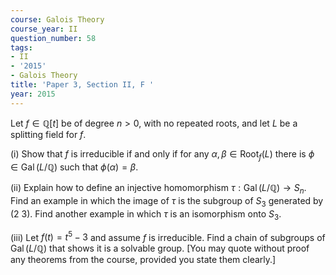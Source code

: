 ```yaml
---
course: Galois Theory
course_year: II
question_number: 58
tags:
- II
- '2015'
- Galois Theory
title: 'Paper 3, Section II, F '
year: 2015
---
```




Let $f \in \mathbb{Q}[t]$ be of degree $n>0$, with no repeated roots, and let $L$ be a splitting field for $f$.

(i) Show that $f$ is irreducible if and only if for any $\alpha, \beta \in \operatorname{Root}_{f}(L)$ there is $\phi \in \operatorname{Gal}(L / \mathbb{Q})$ such that $\phi(\alpha)=\beta$.

(ii) Explain how to define an injective homomorphism $\tau: \operatorname{Gal}(L / \mathbb{Q}) \rightarrow S_{n}$. Find an example in which the image of $\tau$ is the subgroup of $S_{3}$ generated by (2 3). Find another example in which $\tau$ is an isomorphism onto $S_{3}$.

(iii) Let $f(t)=t^{5}-3$ and assume $f$ is irreducible. Find a chain of subgroups of $\operatorname{Gal}(L / \mathbb{Q})$ that shows it is a solvable group. [You may quote without proof any theorems from the course, provided you state them clearly.]